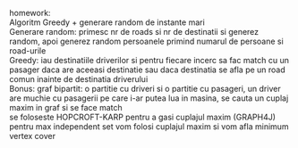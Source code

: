 homework:\
Algoritm Greedy + generare random de instante mari\
Generare random: primesc nr de roads si nr de destinatii si generez random, apoi generez random persoanele primind numarul de persoane si road-urile\
Greedy: iau destinatiile driverilor si pentru fiecare incerc sa fac match cu un pasager daca are aceeasi destinatie sau daca destinatia se afla pe un road comun inainte de destinatia driverului\
Bonus: graf bipartit: o partitie cu driveri si o partitie cu pasageri, un driver are muchie cu pasagerii pe care i-ar putea lua in masina, se cauta un cuplaj maxim in graf si se face match\
se foloseste HOPCROFT-KARP pentru a gasi cuplajul maxim (GRAPH4J)\
pentru max independent set vom folosi cuplajul maxim si vom afla minimum vertex cover